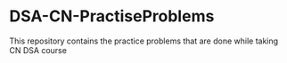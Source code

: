 # DSA-CN-PractiseProblems
This repository contains the practice problems that are done while taking CN DSA course
